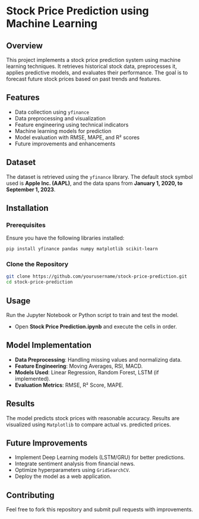 # Stock Price Prediction using Machine Learning

## Overview
This project implements a stock price prediction system using machine learning techniques. It retrieves historical stock data, preprocesses it, applies predictive models, and evaluates their performance. The goal is to forecast future stock prices based on past trends and features.

## Features
- Data collection using `yfinance`
- Data preprocessing and visualization
- Feature engineering using technical indicators
- Machine learning models for prediction
- Model evaluation with RMSE, MAPE, and R² scores
- Future improvements and enhancements

## Dataset
The dataset is retrieved using the `yfinance` library. The default stock symbol used is **Apple Inc. (AAPL)**, and the data spans from **January 1, 2020, to September 1, 2023**.

## Installation

### Prerequisites
Ensure you have the following libraries installed:

```sh
pip install yfinance pandas numpy matplotlib scikit-learn
```

### Clone the Repository
```sh
git clone https://github.com/yourusername/stock-price-prediction.git
cd stock-price-prediction
```

## Usage
Run the Jupyter Notebook or Python script to train and test the model.

- Open **Stock Price Prediction.ipynb** and execute the cells in order.

## Model Implementation
- **Data Preprocessing**: Handling missing values and normalizing data.
- **Feature Engineering**: Moving Averages, RSI, MACD.
- **Models Used**: Linear Regression, Random Forest, LSTM (if implemented).
- **Evaluation Metrics**: RMSE, R² Score, MAPE.

## Results
The model predicts stock prices with reasonable accuracy. Results are visualized using `Matplotlib` to compare actual vs. predicted prices.

## Future Improvements
- Implement Deep Learning models (LSTM/GRU) for better predictions.
- Integrate sentiment analysis from financial news.
- Optimize hyperparameters using `GridSearchCV`.
- Deploy the model as a web application.

## Contributing
Feel free to fork this repository and submit pull requests with improvements.
